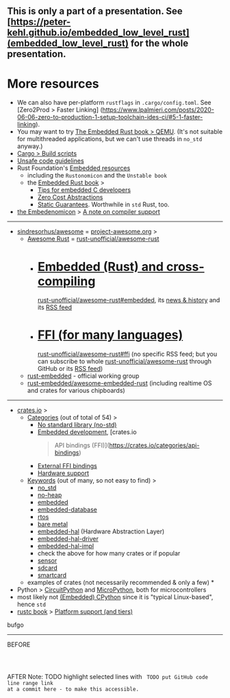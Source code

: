 <!-- The following comments hides this section from being shown by https://peter-kehl.github.io/embedded_low_level_rust. >
<!-- .slide: data-visibility="hidden" -->
This is only a part of a presentation. See
[https://peter-kehl.github.io/embedded_low_level_rust](embedded_low_level_rust)
for the whole presentation.
---

# More resources
 * We can also have per-platform `rustflags` in `.cargo/config.toml`. See
   [Zero2Prod > Faster Linking]
   (https://www.lpalmieri.com/posts/2020-06-06-zero-to-production-1-setup-toolchain-ides-ci/#5-1-faster-linking).
 * You may want to try [The Embedded Rust book >
   QEMU](https://doc.rust-lang.org/nightly/embedded-book/start/qemu.html). (It's
   not suitable for multithreaded applications, but we can't use threads in
   `no_std` anyway.)
 * [Cargo > Build
   scripts](https://doc.rust-lang.org/nightly/cargo/reference/build-scripts.html)
 * [Unsafe code
   guidelines](https://rust-lang.github.io/unsafe-code-guidelines/layout.html)
 * Rust Foundation's [Embedded
   resources](https://doc.rust-lang.org/nightly/#embedded-systems)
   * including the `Rustonomicon` and the `Unstable book`
   * the [Embedded Rust book](https://doc.rust-lang.org/nightly/embedded-book) >
     * [Tips for embedded C
       developers](https://doc.rust-lang.org/nightly/embedded-book/c-tips/index.html)
     * [Zero Cost
       Abstractions](https://doc.rust-lang.org/nightly/embedded-book/static-guarantees/zero-cost-abstractions.html)
     * [Static
       Guarantees](https://doc.rust-lang.org/nightly/embedded-book/static-guarantees/index.html).
       Worthwhile in `std` Rust, too.
 * [the Embedenomicon](https://docs.rust-embedded.org/embedonomicon) > [A note
   on compiler
   support](https://docs.rust-embedded.org/embedonomicon/compiler-support.html)
---
 * [sindresorhus/awesome](https://github.com/sindresorhus/awesome) =
   [project-awesome.org](https://project-awesome.org) >
   * [Awesome Rust](https://project-awesome.org/rust-unofficial/awesome-rust) =
     [rust-unofficial/awesome-rust](https://github.com/rust-unofficial/awesome-rust)
     >
     * [Embedded (Rust) and
       cross-compiling](https://project-awesome.org/rust-unofficial/awesome-rust#embedded)
       =
       [rust-unofficial/awesome-rust#embedded](https://github.com/rust-unofficial/awesome-rust#embedded),
       its [news &
       history](https://www.trackawesomelist.com/rust-embedded/awesome-embedded-rust)
       and its [RSS
       feed](https://www.trackawesomelist.com/rust-embedded/awesome-embedded-rust/rss.xml)
     * [FFI (for many
       languages)](https://project-awesome.org/rust-unofficial/awesome-rust#embedded)
       =
       [rust-unofficial/awesome-rust#ffi](https://github.com/rust-unofficial/awesome-rust#ffi)
       (no specific RSS feed; but you can subscribe to whole
       [rust-unofficial/awesome-rust](https://github.com/rust-unofficial/awesome-rust)
       through GitHub or its [RSS
       feed](https://github.com/rust-unofficial/awesome-rust/commits/main/README.md.atom))
   * [rust-embedded](https://github.com/rust-embedded) - official working group
   * [rust-embedded/awesome-embedded-rust](https://github.com/rust-embedded/awesome-embedded-rust)
     (including realtime OS and crates for various chipboards)
---

* [crates.io](https://crates.io) >
  * [Categories](https://crates.io/categories) (out of total of 54) >
    * [No standard library (no-std)](https://crates.io/categories/no-std)
    * [Embedded development](https://crates.io/categories/embedded), [crates.io
      > API bindings (FFI)](https://crates.io/categories/api-bindings)
    * [External FFI
      bindings](https://crates.io/categories/external-ffi-bindings)
    * [Hardware support](https://crates.io/categories/hardware-support)
  * [Keywords](https://crates.io/keywords) (out of many, so not easy to find) >
    * [no_std](https://crates.io/keywords/no_std)
    * [no-heap](https://crates.io/keywords/no-heap)
    * [embedded](https://crates.io/keywords/embedded)
    * [embedded-database](https://crates.io/keywords/embedded-database)
    * [rtos](https://crates.io/keywords/rtos)
    * [bare metal](https://crates.io/keywords/bare-metal)
    * [embedded-hal](https://crates.io/keywords/embedded-hal) (Hardware
      Abstraction Layer)
    * [embedded-hal-driver](https://crates.io/keywords/embedded-hal-driver)
    * [embedded-hal-impl](https://crates.io/keywords/embedded-hal-impl)
    * check the above for how many crates or if popular
    * [sensor](https://crates.io/keywords/sensor)
    * [sdcard](https://crates.io/keywords/sdcard)
    * [smartcard](https://crates.io/keywords/smartcard)
  * examples of crates (not necessarily recommended & only a few)
    * 
 * Python >
     [CircuitPython](https://github.com/adafruit/awesome-circuitpython#readme)
     and [MicroPython](https://github.com/mcauser/awesome-micropython#readme),
     both for microcontrollers
 * most likely not [(Embedded)
   CPython](https://wiki.python.org/moin/EmbeddedPython) since it is "typical
   Linux-based", hence `std`
* [rustc book](https://forge.rust-lang.org) > [Platform support (and
  tiers)](https://forge.rust-lang.org/release/platform-support.html)

bufgo

---

<!--
Ways of embedding & highlighting source code:
 no <pre>, just <code data-...>
 - good: Screen utilization: Takes up to the whole screen.
 - bad: No highlighting!
 - bad: Centered!
 - bad: No vertical scrollbars.

 <pre class="..."> and <code data-...>
 - good: Highlighting
 - good: Vertical scrollbars
 - bad: Little screen utilization: takes only a part of the screen!

 Use: <pre class="language-rust r-stretch"><code data-...>

 class="hljs" for <code> is optional - it gets highlighted without it, too

No way to include an external source code form Markdown with three back ticks ```.
-->
<!-- class="language-rust" seems to be enough, no need for both "language-rust code-wrapper" -->
<!-- <span class="r-fit-text"> here din't make it use the whole screen. Neither helped <pre class="language-rust r-fit-text">

As per https://revealjs.com/layout, there can be only one item with "r-stretch" per slide!
-->
BEFORE
<pre class="language-rust r-stretch">
<code
data-url="https://raw.githubusercontent.com/ranging-rs/slicing-rs/main/src/lib.rs"
data-line-start-delimiter="#![allow(unused)]" data-line-end-delimiter="pub mod
index;">
</code>
</pre>
AFTER
Note:
TODO highlight selected lines with <code data-line-numbers="3,8-10">
TODO put GitHub code line range link at a commit here - to make this
accessible.
